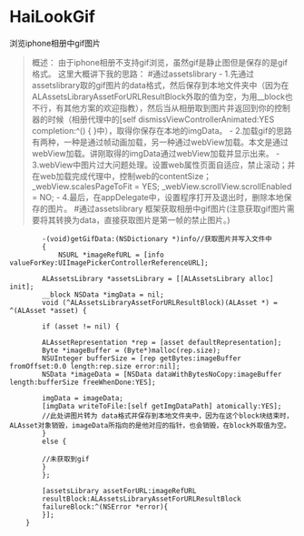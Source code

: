 # HaiLookGif
浏览iphone相册中gif图片

>概述：
    由于iphone相册不支持gif浏览，虽然gif是静止图但是保存的是gif格式。
    这里大概讲下我的思路：
    #通过assetslibrary
    - 1.先通过assetslibrary取的gif图片的data格式，然后保存到本地文件夹中（因为在 ALAssetsLibraryAssetForURLResultBlock外取的值为空，为用__block也不行，有其他方案的欢迎指教），然后当从相册取到图片并返回到你的控制器的时候（相册代理中的[self dismissViewControllerAnimated:YES completion:^() { }中），取得你保存在本地的imgData。
    - 2.加载gif的思路有两种，一种是通过帧动画加载，另一种通过webView加载。本文是通过webView加载。讲刚取得的imgData通过webView加载并显示出来。
    - 3.webView中图片过大问题处理。设置web属性页面自适应，禁止滚动；并在web加载完成代理中，控制web的contentSize；
                _webView.scalesPageToFit = YES;
                _webView.scrollView.scrollEnabled = NO;
    - 4.最后，在appDelegate中，设置程序打开及退出时，删除本地保存的图片。
    #通过assetslibrary 框架获取相册中gif图片(注意获取gif图片需要将其转换为data，直接获取图片是第一帧的禁止图片。)
    
```
        -(void)getGifData:(NSDictionary *)info//获取图片并写入文件中
        {
            NSURL *imageRefURL = [info valueForKey:UIImagePickerControllerReferenceURL];
    
        ALAssetsLibrary *assetsLibrary = [[ALAssetsLibrary alloc] init];
        __block NSData *imgData = nil;
        void (^ALAssetsLibraryAssetForURLResultBlock)(ALAsset *) = ^(ALAsset *asset) {
        
        if (asset != nil) {
        
        ALAssetRepresentation *rep = [asset defaultRepresentation];
        Byte *imageBuffer = (Byte*)malloc(rep.size);
        NSUInteger bufferSize = [rep getBytes:imageBuffer fromOffset:0.0 length:rep.size error:nil];
        NSData *imageData = [NSData dataWithBytesNoCopy:imageBuffer length:bufferSize freeWhenDone:YES];
        
        imgData = imageData;
        [imgData writeToFile:[self getImgDataPath] atomically:YES];
        //此处讲图片转为 data格式并保存到本地文件夹中，因为在这个block块结束时，ALAsset对象销毁，imageData所指向的是他对应的指针，也会销毁，在block外取值为空。
        }
        else {
        
        //未获取到gif
        }
        };
        
        [assetsLibrary assetForURL:imageRefURL
        resultBlock:ALAssetsLibraryAssetForURLResultBlock
        failureBlock:^(NSError *error){
        }];
    }

```
